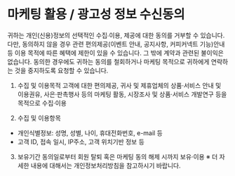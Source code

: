 # 마케팅 활용 / 광고성 정보 수신동의

귀하는 개인(신용)정보의 선택적인 수집∙이용, 제공에 대한 동의를 거부할 수 있습니다. 다만, 동의하지 않을 경우 관련 편의제공(이벤트 안내, 공지사항, 커피커넥트 기능)안내 등 이용 목적에 따른 혜택에 제한이 있을 수 있습니다. 그 밖에 계약과 관련된 불이익은 없습니다. 동의한 경우에도 귀하는 동의를 철회하거나 마케팅 목적으로 귀하에게 연락하는 것을 중지하도록 요청할 수 있습니다.

1. 수집 및 이용목적
   고객에 대한 편의제공, 귀사 및 제휴업체의 상품·서비스 안내 및 이용권유, 사은·판촉행사 등의 마케팅 활동, 시장조사 및 상품·서비스 개발연구 등을 목적으로 수집·이용

2. 수집 및 이용항목

- 개인식별정보: 성명, 성별, 나이, 휴대전화번호, e-mail 등
- 고객 ID, 접속 일시, IP주소, 고객 위치기반 정보 등

3. 보유기간
   동의일로부터 회원 탈퇴 혹은 마케팅 동의 해제 시까지 보유·이용
   ※ 더 자세한 내용에 대해서는 개인정보처리방침을 참고하시기 바랍니다.

